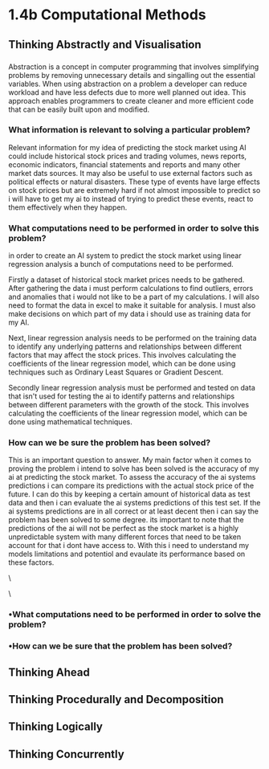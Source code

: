 # 1.4b Computational Methods

## Thinking Abstractly and Visualisation

###

Abstraction is a concept in computer programming that involves simplifying problems by removing unnecessary details and singalling out the essential variables. When using abstraction on a problem a developer can reduce workload and have less defects due to more well planned out idea. This approach enables programmers to create cleaner and more efficient code that can be easily built upon and modified.

### What information is relevant to solving a particular problem?

Relevant information for my idea of predicting the stock market using AI could include historical stock prices and trading volumes, news reports, economic indicators, financial statements and reports and many other market dats sources. It may also be useful to use external factors such as political effects or natural disasters. These type of events have large effects on stock prices but are extremely hard if not almost impossible to predict so i will have to get my ai to instead of trying to predict these events, react to them effectively when they happen.



### What computations need to be performed in order to solve this problem?



in order to create an AI system to predict the stock market using linear regression analysis a bunch of computations need to be performed.



Firstly a dataset of historical stock market prices needs to be gathered. After gathering the data i must perform calculations to find outliers, errors and anomalies that i would not like to be a part of my calculations. I will also need to format the data in excel to make it suitable for analysis. I must also make decisions on which part of my data i should use as training data for my AI.

Next, linear regression analysis needs to be performed on the training data to identify any underlying patterns and relationships between different factors that may affect the stock prices. This involves calculating the coefficients of the linear regression model, which can be done using techniques such as Ordinary Least Squares or Gradient Descent.

Secondly linear regression analysis must be performed and tested on data that isn't used for testing the ai to identify patterns and relationships between different parameters with the growth of the stock. This involves calculating the coefficients of the linear regression model, which can be done using mathematical techniques.

### How can we be sure the problem has been solved?

This is an important question to answer. My main factor when it comes to proving the problem i intend to solve has been solved is the accuracy of my ai at predicting the stock market. To assess the accuracy of the ai systems predictions i can compare its predictions with the actual stock price of the future. I can do this by keeping a certain amount of historical data as test data and then i can evaluate the ai systems predictions of this test set. If the ai systems predictions are in all correct or at least decent then i can say the problem has been solved to some degree. its important to note that the predictions of the ai will not be perfect as the stock market is a highly unpredictable system with many different forces that need to be taken account for that i dont have access to. With this i need to understand my models limitations and potentiol and evaulate its performance based on these factors.





\








\




### •What computations need to be performed in order to solve the problem?

### •How can we be sure that the problem has been solved?



## Thinking Ahead

## Thinking Procedurally and Decomposition

## Thinking Logically

## Thinking Concurrently
